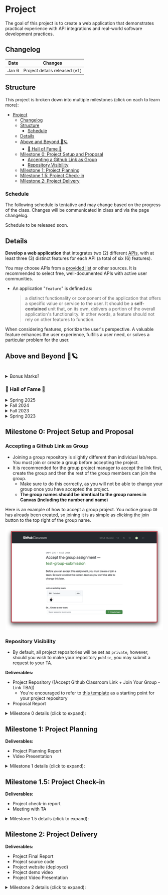 # Project

The goal of this project is to create a web application that demonstrates practical experience with API integrations and real-world software development practices.

## Changelog

|  Date  |            Changes            |
| :----: | :---------------------------: |
| Jan 6  | Project details released (v1) |


## Structure

This project is broken down into multiple milestones (click on each to learn more):

- [Project](#project)
  - [Changelog](#changelog)
  - [Structure](#structure)
    - [Schedule](#schedule)
  - [Details](#details)
  - [Above and Beyond 🚀🪐](#above-and-beyond-)
    - [🌟 Hall of Fame 🌟](#-hall-of-fame-)
  - [Milestone 0: Project Setup and Proposal](#milestone-0-project-setup-and-proposal)
    - [Accepting a Github Link as Group](#accepting-a-github-link-as-group)
    - [Repository Visibility](#repository-visibility)
  - [Milestone 1: Project Planning](#milestone-1-project-planning)
  - [Milestone 1.5: Project Check-in](#milestone-15-project-check-in)
  - [Milestone 2: Project Delivery](#milestone-2-project-delivery)


### Schedule 

The following schedule is tentative and may change based on the progress of the class. Changes will be communicated in class and via the page changelog.

Schedule to be released soon.

<!-- | Project Element |         Deliverable          | Due Dates (11:59pm PST) |
| :-------------: | :--------------------------: | :---------------------: |
| Groups Assigned |        Group Contract        |     Monday, Jan 21      |
|  M0 - Proposal  |            Report            |      Friday, Feb 7      |
|  M1 - Planning  |        Report + Video        |      Friday, Mar 7      |
| M1.5 - Check-in |      Report + Mtg w/ TA      |    Week of Mar 17-21    |
|  M2 - Delivery  | Report + Presentation + Code |      Tuesday, Apr 8      | -->


## Details

**Develop a web application** that integrates two (2) different [APIs](https://www.ibm.com/cloud/learn/api), with at least three (3) distinct features for each API (a total of six (6) features).

You may choose APIs from a [provided list](https://github.com/public-apis/public-apis) or other sources. It is recommended to select free, well-documented APIs with active user communities.

- An application "`feature`" is defined as:
  > a distinct functionality or component of the application that offers a specific value or service to the user. It should be a **self-contained** unit that, on its own, delivers a portion of the overall application's functionality. In other words, a feature should not rely on other features to function. 

When considering features, prioritize the user's perspective. A valuable feature enhances the user experience, fulfills a user need, or solves a particular problem for the user.

## Above and Beyond 🚀🪐

<br>

<details>
<summary>Bonus Marks?</summary>
Each semester, the teaching team selects a few standout projects that showcase exceptional effort, creativity, and innovation. In lieu of bonus marks, these projects are honored in the “Hall of Fame” and may have the opportunity to continue as research projects in future semester(s). Research projects usually lead to publications, presentations, and potential collaborations with industry partners.

While the core project requirements are essential, these projects are often well-polished, demonstrate a **strong attention to detail**, and solve **a unique societal problem**. In spirit of the rise of *AI-Education tools*, projects that incorporate AI-based learning platforms, simulations, teaching tools, or research tools will be given special consideration.
</details>


### 🌟 Hall of Fame 🌟
<details>
<summary>Spring 2025</summary>
- Coming soon...
</details>

<details>
<summary>Fall 2024</summary>

- WanderWise - [Video Presentation](https://youtu.be/WI8YdPw-tSo?si=bdsa13SOyyLZpcX-)
- MindstreamAI - [Video Presentation](https://www.youtube.com/watch?v=8oSEa6JYfmg&ab_channel=raghavahuja), [Website Link](https://mindstreamai.onrender.com/) 
</details>

<details>
<summary>Fall 2023</summary>

- Paletä - [Video Demo](https://youtu.be/yhZiRMkjtFk?si=oofHU95EsmevR1BD)
- ReactPedia - [Website Link](https://reactpedia.vercel.app/) 
</details>

<details>
<summary>Spring 2023</summary>

- Fluentify - [Website Link](https://fluent-ify.netlify.app/)
- GoodGame - [Website Link](https://andre-martin.github.io/boardgame-list) 
- EasyGrammar - [Video Demo](https://drive.google.com/file/d/1BGwYyWy6-Ay4LPMKNaLGZ9Xeqsm9he0E/view) 
</details>


## Milestone 0: Project Setup and Proposal

### Accepting a Github Link as Group 

- Joining a group repository is slightly different than individual lab/repo. You must join or create a group before accepting the project. 
- It is recommended for the group project manager to accept the link first, create the group and then the rest of the group members can join the group.
  - Make sure to do this correctly, as you will not be able to change your group once you have accepted the project.
  - **The group names should be identical to the group names in Canvas (including the number and name**)

Here is an example of how to accept a group project. You notice group `G0` has already been created, so joining it is as simple as clicking the join button to the top right of the group name.

![Group Project](images/Github-Group.png)

### Repository Visibility

- By default, all project repositories will be set as `private`, however, should you wish to make your repository `public`, you may submit a request to your TA.


**Deliverables:**
- Project Repository ([Accept Github Classroom Link + Join Your Group - Link TBA]) 
  - You're encouraged to refer to [this template](https://github.com/CMPT-276-SPRING-2025/CMPT-276-Project-Template) as a starting point for your project repository
- Proposal Report

<details>
<summary>Milestone 0 details (click to expand):</summary>

- Complete and sign group contract with TA approval 
  - This should include your group members, communication tools, and meeting schedules
- Setup Project Repository 
  - Create a `docs`, `src` and `misc` folder
  - On the repo root, update `README.md` file with the project title, group members, and a brief description of the project
- Research and find `4 APIs` that you wish to use for your project
  - The first 2 APIs will be your primary choice, the other 2 will be backup options in case the primary APIs are not approved/do not work out

**Project proposal report:**
  - A cover page with the project title, group members and link to github repository
  - Include an overview of the project and the problem it aims to solve
    - You should explain where the idea came from and why it is important
    - This should include a list of potential users and their needs (how does this application fulfill those needs?)
  - Create 1 persona for each application user group 
  - List chosen APIs (4 total) and a brief description of each
  - A brief description of the features you plan to implement for each API (3 features per API, 12 features total) 
    - You will only implement 6 features in the final project, the other 6 are for backup 
  - Write 1 user story for each feature you plan to implement  
  - A low-fidelity storyboard of the application interface/features
    - This should include the user flow and how the user will interact with the application 
    - This can be hand-drawn or developed using software tools ([list of tools available here](resources.md?id=design-tools))
  - Choose a [front-end technology stack](resources.md?id=languages-and-frameworks) that this project will be based on
    - Briefly explain why you chose this stack
    - It is recommended to use a modern web application framework (e.g., React, Angular, Vue)
    - You will NOT be implementing a back-end (database) for this project
  
</details>


## Milestone 1: Project Planning

**Deliverables:**
- Project Planning Report
- Video Presentation

<details>
<summary>Milestone 1 details (click to expand):</summary>

<br>

**Project planning report:**
- With approval from the TA, finalize the 2 APIs you will be using for the project
  - Include a brief description of each API and how it will be used in the project
- Determine the features you will be implementing for each API (6 total)
  - This should include a detailed description of each feature and how it will benefit the user
  - Include any changes made to the features since the proposal
- Convert the low-fidelity storyboard to a mid-fidelity prototype
  - This should include a more detailed design of the application interface
  - The prototype should be interactive and demonstrate the user flow
  - It is expected that the prototype will be developed using a design tool ([list of tools available here](resources.md?id=design-tools))
- Choose a SDLC model that you will be following for the project
  - This SDLC must be based on one of the variations introduced in class
  - Briefly explain why you chose this model 
- Develop a work breakdown structure (WBS) of all the tasks associated with the project 
  - Prioritize tasks based on dependencies and importance
  - By the end of this milestone, these tasks should be written as tickets (Github Issues) and added to the github project 
- Project schedule with milestones and deadlines
  - This should provide a timeline for the project, including when each feature will be developed and tested
  - It is recommended to schedule internal deadlines and include buffer days between the internal and actual deadlines
- A risk assessment of potential issues that may arise during the project and how you plan on mitigating them
  - Include at least 5 low-risk, 5 medium-risk, and 5 high-risk issues (15 total) with mitigation strategies for each
- Use Data Flow Diagrams (level 0 and level 1) to outline how data flows within the application
  - Between the APIs and your application
- MVC model diagram for the application
  - This should include a high-level overview of how the application will be structured and a description of each component
- Appendix with any additional information that was not included in the main report
  - Provide a list of all group members and their detailed contributions to the project
  - Provide a changelog table that includes any revisions since the proposal 
  - Any additional diagrams, charts, or tables that were not included in the main report

**Video Presentation:**

Create a video presentation (with subtitles) intended for your classmates, TA and instructor (6 mins max)
- This will be reviewed by other groups and the teaching team to get a better understanding of your project. 
  - Your video will be peer reviewed and accessible by all students in the class
- Each group member should have at least a 1-2 minute(s) speaking role in the presentation
  - You do not need to necessarily show your faces in the video, but it is highly encouraged
  - Make sure to introduce yourselves at the beginning of the presentation
- Make sure to practice your presentation multiple times before the actual presentation
  - Ensure transitions between speakers are smooth and that the presentation flows well
- The audio should be clear and easy to understand
- The video should be engaging and informative
- A `10%` penalty will be applied to videos over the time limit
- The video should include:
- A brief overview of the project and the problem it aims to solve (~1 minute)
- A high-level overview of the chosen APIs and the features you plan to implement (~2 minutes)
  - Use personas and user stories to explain how these features will benefit the user
- A walkthrough of the mid-fidelity prototype (~2 minutes)
  - This doesn't need to be a detailed walkthrough, but should give a general idea of how the application will look and function
- A high-level overview of application data flow (DFD or MVC diagram) (~1 minute)
  - This should show how data flows between the APIs and the application
 
</details>

## Milestone 1.5: Project Check-in

**Deliverables:**
- Project check-in report
- Meeting with TA

<details>
<summary>Milestone 1.5 details (click to expand):</summary>

This project check-in is an opportunity for your group to receive feedback on the progress of your project and ensure that you are on track to complete the project successfully. 

The check-in will be a 15-minute meeting with your assigned TA. As we approach the check-in date, groups will be provided with a sign-up sheet to select a time slot for their meeting (on a first-come, first-serve basis).

To prepare for this check-in, your group should submit a 1-page report that includes the group's progress on the following items:


|         Item          |                          Expected Progress                          |
| :-------------------: | :-----------------------------------------------------------------: |
|    API 1 features     |           Features should be completed or near completion           |
|    API 2 features     |           Features details should be confirmed and planned           |
| Application Interface |  Interface should be developed and interactive with API 1 features  |
|         CI/CD         |              Pipeline should be set up and configured               |
|  Application Testing  | Automated tests should be set up and configured for API 1 features |


> **All group members are required to attend this check-in. Any member who fails to attend will receive a `10% deduction` from their individual project grade. Individuals who arrive late will also be subject to a penalty of `1%` per minute. No exceptions will be made.**

</details>

## Milestone 2: Project Delivery

**Deliverables:**
- Project Final Report
- Project source code
- Project website (deployed)
- Project demo video
- Project Video Presentation

<details>
<summary>Milestone 2 details (click to expand):</summary>

<br>

**Project final report:**

- Cover page with the project title, group members, links to github repository, video demo and deployed website 
- Analysis of the project's success in meeting the user needs and solving the problem
  - This should include feedback from real users (testing session with classmates)
- Analysis of the project's SDLC model and how it was used in the project
  - Include any changes made to the model during the project
- Detailed description of the features implemented for each API
  - Explain any changes made to the features since the planning stage
- Detailed description and overview of the CI/CD pipeline and how it was used in the project
  - Testing, deployment, and monitoring should be included in this description
- Description of the project's testing strategy and how it was implemented
- Detailed diagram of the project's architecture
  - An updated (since M1) level 1 DFD of the application's structure and how data flows within the application
  - An updated (since M1) MVC model of the application 
- List of known bugs and issues with the project and their severity (table format)
  - Any bug identified and missing from this list will impact the project grade
  - It is recommended to use a bug tracking tool (e.g., Github Issues) to track these bugs
  - Bug reports should include a description of the bug, steps to reproduce, and severity level and link to Github Issue
- Description of the project's future work and potential improvements
  - This should include any features that were not implemented and how they could be implemented in the future
- Lessons learned and project takeaways
  - Include challenges faced during the project and how they were overcome 
- Appendix with any additional information that was not included in the main report
  - Provide a list of all group members and their detailed contributions to the project
  - Provide a changelog table that includes any revisions since previous milestones 
  - Peer testing feedback form (survey questions) 
  - All the peer testing feedback received from classmates (survey results)
  - Any additional diagrams, charts, or tables that were not included in the main report


**Source Code:**

- The website should be fully functional and demonstrate the features implemented for each API
- At the minimum, the application should be tested using:
  - Unit tests for each feature (automated through CI/CD pipeline)
  - Integration tests for each feature (automated through CI/CD pipeline)
  - Real user testing for each feature (manual through in-class session)
    - This should be drawn from your classmates (peer testing session)
- Application interface should follow Jakob Nielsen's 10 Usability Heuristics
  - [Link to Heuristics](https://www.nngroup.com/articles/ten-usability-heuristics/)
  - [Link to Video Playlist on Heuristics](https://www.youtube.com/playlist?list=PLJOFJ3Ok_idtb2YeifXlG1-TYoMBLoG6I)
  - Application will be thoroughly tested by the teaching team
  - Attention to detail is key in this part of the project
- There should be no `errors`, `console.logs` or `warnings` in the project Console
- The root project `README` should include:
  - Step-by-step instructions for the project to be deployed locally, including instructions to install dependencies. The teaching team will be following these steps to deploy the application and if unsuccessful, the project will be subject to grade deductions
  - Link to all project website, reports and videos 
- All source code should be pushed to the project repository and organized in a clear and concise manner
  - The code should be well-documented and follow best practices for the chosen front-end technology stack
  - At the very least, the code should be linted and formatted correctly. There should be no "dead code" (e.g., code that is commented out and not used)
  - Code functions should be modular and reusable where possible. Functions should also have comments describing what they do, their input and output including data format/type.
  - Logic operations and loops should have comments describing their behaviour/logic in plain English


**Presentation:**

As part of this 8-10 minute **video** presentation (with subtitles), your group will present the following information to the class and teaching team:
- An overview of the project and the problem it aims to solve
- The chosen APIs and the features you implemented
  - Use personas and user stories to explain how these features benefit the user
- Overview of the CI/CD pipeline and how it was used in the project
- Project takeaways and lessons learned
- Project demo video (1-2 minutes)
  - The timing of this video does count towards the 8-10 minute limit (e.g. going above 10 minutes will result in a penalty)
  - This video should be a demonstration of the application's features on a live website (refer to Hall of Fame projects for examples)
  - It is recommended to have a voiceover explaining the features being demonstrated but not required
  - For future job applications, this video can be used as a portfolio piece (make it professional) 
- Future work and potential improvements

 
</details>